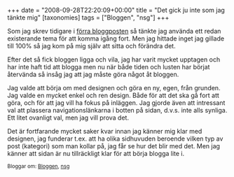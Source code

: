 +++
date = "2008-09-28T22:20:09+00:00"
title = "Det gick ju inte som jag tänkte mig"
[taxonomies]
tags = ["Bloggen", "nsg"]
+++

Som jag skrev tidigare i [förra bloggposten][1] så tänkte jag använda ett redan existerande tema för att komma igång fort. Men jag hittade inget jag gillade till 100% så jag kom på mig själv att sitta och förändra det.

Efter det så fick bloggen ligga och vila, jag har varit mycket upptagen och har inte haft tid att blogga men nu när både tiden och lusten har börjat återvända så insåg jag att jag måste göra något åt bloggen.

Jag valde att börja om med designen och göra en ny, egen, från grunden. Jag valde en mycket enkel och ren design. Både för att det ska gå fort att göra, och för att jag vill ha fokus på inläggen. Jag gjorde även att intressant val att plassera navigationslänkarna i botten på sidan, d.v.s. inte alls synliga. Ett litet ovanligt val, men jag vill prova det.

Det är fortfarande mycket saker kvar innan jag känner mig klar med designen, jag funderar t.ex. att ha olika sidhuvuden beroende vilken typ av post (kategori) som man kollar på, jag får se hur det blir med det. Men jag känner att sidan är nu tillräckligt klar för att börja blogga lite i.

<small> <p class='technorati-tags'>
  Bloggar om: <a class='technorati-link' href='http://bloggar.se/om/Bloggen' rel='tag' target='_self'>Bloggen</a>, <a class='technorati-link' href='http://bloggar.se/om/nsg' rel='tag' target='_self'>nsg</a>
</p></small>

 [1]: https://nsg.cc/post/2008/ny-blogg/
